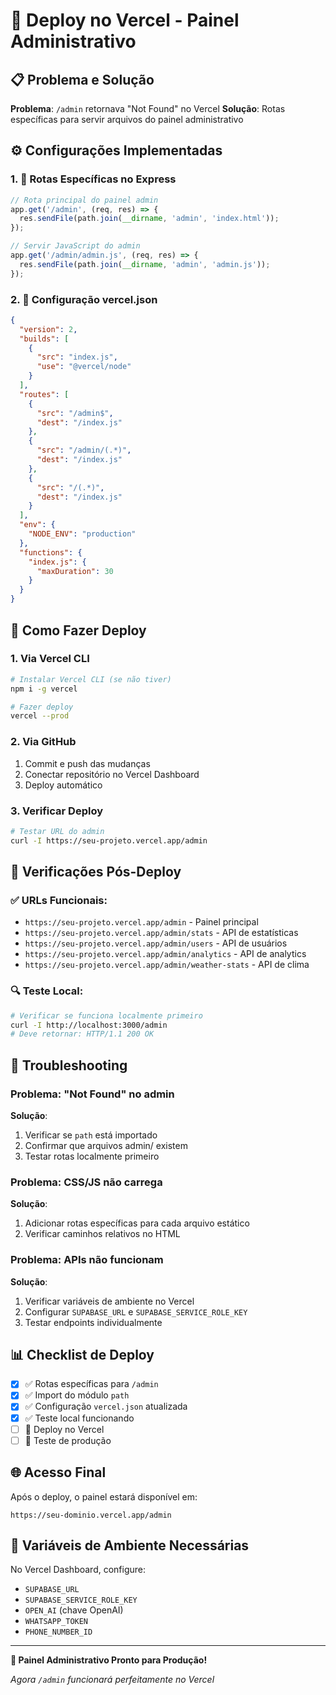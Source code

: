 # 🚀 Deploy no Vercel - Painel Administrativo

## 📋 Problema e Solução

**Problema**: `/admin` retornava "Not Found" no Vercel
**Solução**: Rotas específicas para servir arquivos do painel administrativo

## ⚙️ Configurações Implementadas

### 1. 🔧 Rotas Específicas no Express

```javascript
// Rota principal do painel admin
app.get('/admin', (req, res) => {
  res.sendFile(path.join(__dirname, 'admin', 'index.html'));
});

// Servir JavaScript do admin
app.get('/admin/admin.js', (req, res) => {
  res.sendFile(path.join(__dirname, 'admin', 'admin.js'));
});
```

### 2. 📝 Configuração vercel.json

```json
{
  "version": 2,
  "builds": [
    {
      "src": "index.js",
      "use": "@vercel/node"
    }
  ],
  "routes": [
    {
      "src": "/admin$",
      "dest": "/index.js"
    },
    {
      "src": "/admin/(.*)",
      "dest": "/index.js"
    },
    {
      "src": "/(.*)",
      "dest": "/index.js"
    }
  ],
  "env": {
    "NODE_ENV": "production"
  },
  "functions": {
    "index.js": {
      "maxDuration": 30
    }
  }
}
```

## 🚀 Como Fazer Deploy

### 1. **Via Vercel CLI**
```bash
# Instalar Vercel CLI (se não tiver)
npm i -g vercel

# Fazer deploy
vercel --prod
```

### 2. **Via GitHub**
1. Commit e push das mudanças
2. Conectar repositório no Vercel Dashboard
3. Deploy automático

### 3. **Verificar Deploy**
```bash
# Testar URL do admin
curl -I https://seu-projeto.vercel.app/admin
```

## 🔧 Verificações Pós-Deploy

### ✅ URLs Funcionais:
- `https://seu-projeto.vercel.app/admin` - Painel principal
- `https://seu-projeto.vercel.app/admin/stats` - API de estatísticas
- `https://seu-projeto.vercel.app/admin/users` - API de usuários
- `https://seu-projeto.vercel.app/admin/analytics` - API de analytics
- `https://seu-projeto.vercel.app/admin/weather-stats` - API de clima

### 🔍 Teste Local:
```bash
# Verificar se funciona localmente primeiro
curl -I http://localhost:3000/admin
# Deve retornar: HTTP/1.1 200 OK
```

## 🐛 Troubleshooting

### Problema: "Not Found" no admin
**Solução**: 
1. Verificar se `path` está importado
2. Confirmar que arquivos admin/ existem
3. Testar rotas localmente primeiro

### Problema: CSS/JS não carrega
**Solução**:
1. Adicionar rotas específicas para cada arquivo estático
2. Verificar caminhos relativos no HTML

### Problema: APIs não funcionam
**Solução**:
1. Verificar variáveis de ambiente no Vercel
2. Configurar `SUPABASE_URL` e `SUPABASE_SERVICE_ROLE_KEY`
3. Testar endpoints individualmente

## 📊 Checklist de Deploy

- [x] ✅ Rotas específicas para `/admin`
- [x] ✅ Import do módulo `path` 
- [x] ✅ Configuração `vercel.json` atualizada
- [x] ✅ Teste local funcionando
- [ ] 🔄 Deploy no Vercel
- [ ] 🔄 Teste de produção

## 🌐 Acesso Final

Após o deploy, o painel estará disponível em:
```
https://seu-dominio.vercel.app/admin
```

## 🔐 Variáveis de Ambiente Necessárias

No Vercel Dashboard, configure:
- `SUPABASE_URL`
- `SUPABASE_SERVICE_ROLE_KEY`
- `OPEN_AI` (chave OpenAI)
- `WHATSAPP_TOKEN`
- `PHONE_NUMBER_ID`

---

**🎉 Painel Administrativo Pronto para Produção!**

*Agora `/admin` funcionará perfeitamente no Vercel*
